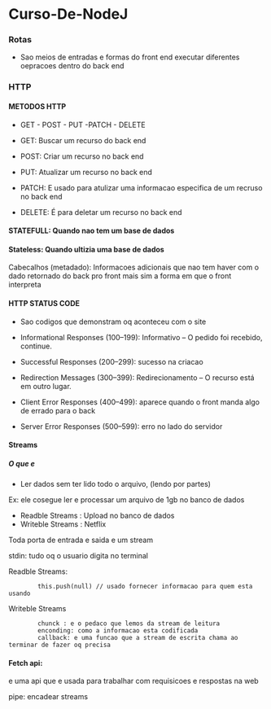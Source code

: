 # Curso-De-NodeJ


### Rotas 

- Sao meios de entradas e formas do front end executar diferentes oepracoes dentro do back end  


### HTTP

#### METODOS HTTP 

- GET - POST - PUT -PATCH - DELETE 

- GET: Buscar um recurso do back end 
- POST: Criar um recurso no back end 
- PUT: Atualizar um recurso no back end 
- PATCH: E usado para atulizar uma informacao especifica de um recruso no back end 
- DELETE: É para deletar um recurso  no back end 

#### STATEFULL: Quando nao tem um base de dados 
#### Stateless: Quando ultizia uma base de dados 

Cabecalhos (metadado): Informacoes adicionais que nao tem haver com o dado retornado do back pro front mais sim a forma em que o front interpreta

#### HTTP STATUS CODE

- Sao codigos que demonstram oq aconteceu com o site

- Informational Responses (100–199): Informativo – O pedido foi recebido, continue.
- Successful Responses (200–299): sucesso na criacao
- Redirection Messages (300–399): Redirecionamento – O recurso está em outro lugar.
- Client Error Responses (400–499): aparece quando o front manda algo de errado para o back 
- Server Error Responses (500–599): erro no lado do servidor 

#### Streams 

##### O que e 

- Ler dados sem ter lido todo o arquivo, (lendo por partes)

Ex: ele cosegue ler e processar um arquivo de 1gb no banco de dados

- Readble Streams : Upload no banco de dados 
- Writeble Streams : Netflix 

Toda porta de entrada e saida e um stream

stdin: tudo oq o usuario digita no terminal


Readble Streams:

            this.push(null) // usado fornecer informacao para quem esta usando 


Writeble Streams 

            chunck : e o pedaco que lemos da stream de leitura 
            enconding: como a informacao esta codificada
            callback: e uma funcao que a stream de escrita chama ao terminar de fazer oq precisa 


#### Fetch api:
e uma api que e usada para trabalhar com requisicoes e respostas na web 

pipe: encadear streams 